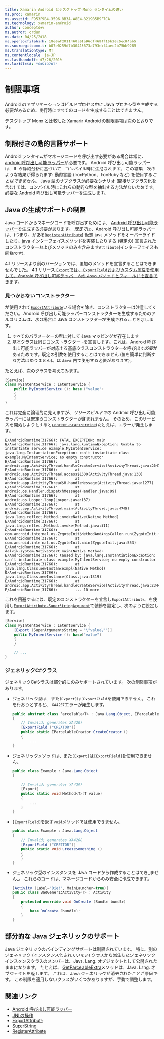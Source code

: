 ```yaml
---
title: Xamarin Android とデスクトップ-Mono ランタイムの違い
ms.prod: xamarin
ms.assetid: F953F9B4-3596-8B3A-A8E4-8219B5B9F7CA
ms.technology: xamarin-android
author: conceptdev
ms.author: crdun
ms.date: 04/25/2018
ms.openlocfilehash: 18e6e82011460a51a96df4694f15b36c5ec94ab5
ms.sourcegitcommit: b07e0259d7b30413673a793ebf4aec2b75bb9285
ms.translationtype: MT
ms.contentlocale: ja-JP
ms.lasthandoff: 07/26/2019
ms.locfileid: "68510707"
---
```

# <a name="limitations"></a>制限事項

Android のアプリケーションはビルドプロセス中に Java プロキシ型を生成する必要があるため、実行時にすべてのコードを生成することはできません。

デスクトップ Mono と比較した Xamarin Android の制限事項は次のとおりです。

## <a name="limited-dynamic-language-support"></a>制限付きの動的言語サポート

 Android ランタイムがマネージコードを呼び出す必要がある場合は常に、 [android 呼び出し可能ラッパー](~/android/platform/java-integration/android-callable-wrappers.md)が必要です。 Android 呼び出し可能ラッパーは、IL の静的分析に基づいて、コンパイル時に生成されます。 この結果、次のような結果が得られます: 動的言語 (IronPython、IronRuby など) を使用する*ことはできません*。 Java 型のサブクラスが必要なシナリオ (間接サブクラス化を含む) では、コンパイル時にこれらの動的な型を抽出する方法がないためです。必要な Android 呼び出し可能ラッパーを生成します。

## <a name="limited-java-generation-support"></a>Java の生成サポートの制限

Java コードからマネージコードを呼び出すためには、 [Android 呼び出し可能ラッパー](~/android/platform/java-integration/android-callable-wrappers.md)を生成する必要があります。 *既定で*は、Android 呼び出し可能ラッパーは、(つまり、がある[`RegisterAttribute`](xref:Android.Runtime.RegisterAttribute)) 仮想 java メソッドをオーバーライドしたり、java インターフェイスメソッドを実装したりする (特定の) 宣言されたコンストラクターおよびメソッドのみを含みます`Attribute`(インターフェイスも同様です)。
  
4\.1 リリースより前のバージョンでは、追加のメソッドを宣言することはできませんでした。 4\.1 リリース[ `Export`では、 `ExportField`およびカスタム属性を使用して、Android 呼び出し可能ラッパー内の Java メソッドとフィールドを宣言でき](~/android/platform/java-integration/working-with-jni.md)ます。

### <a name="missing-constructors"></a>見つからないコンストラクター

が使用されて[`ExportAttribute`](xref:Java.Interop.ExportAttribute)いる場合を除き、コンストラクターは注意してください。 Android 呼び出し可能ラッパーコンストラクターを生成するためのアルゴリズムは、次の場合に Java コンストラクターが生成されることを示します。

1. すべてのパラメーターの型に対して Java マッピングが存在します
2. 基本クラスは同じコンストラクター &ndash;を宣言します。これは、Android 呼び出し可能ラッパーが対応する基底クラスコンストラクターを呼び出す*必要*があるためです。既定の引数を使用することはできません (値を簡単に判断する方法はありません)。は Java 内で使用する必要があります)。

たとえば、次のクラスを考えてみます。

```csharp
[Service]
class MyIntentService : IntentService {
    public MyIntentService (): base ("value")
    {
    }
}
```

これは完全に論理的に見えますが、*リリースビルドで*の Android 呼び出し可能ラッパーには既定のコンストラクターが含まれません。 そのため、このサービスを開始しようとすると[`Context.StartService`](xref:Android.Content.Context.StartService*)(たとえば、エラーが発生します。

```shell
E/AndroidRuntime(31766): FATAL EXCEPTION: main
E/AndroidRuntime(31766): java.lang.RuntimeException: Unable to instantiate service example.MyIntentService: java.lang.InstantiationException: can't instantiate class example.MyIntentService; no empty constructor
E/AndroidRuntime(31766):        at android.app.ActivityThread.handleCreateService(ActivityThread.java:2347)
E/AndroidRuntime(31766):        at android.app.ActivityThread.access$1600(ActivityThread.java:130)
E/AndroidRuntime(31766):        at android.app.ActivityThread$H.handleMessage(ActivityThread.java:1277)
E/AndroidRuntime(31766):        at android.os.Handler.dispatchMessage(Handler.java:99)
E/AndroidRuntime(31766):        at android.os.Looper.loop(Looper.java:137)
E/AndroidRuntime(31766):        at android.app.ActivityThread.main(ActivityThread.java:4745)
E/AndroidRuntime(31766):        at java.lang.reflect.Method.invokeNative(Native Method)
E/AndroidRuntime(31766):        at java.lang.reflect.Method.invoke(Method.java:511)
E/AndroidRuntime(31766):        at com.android.internal.os.ZygoteInit$MethodAndArgsCaller.run(ZygoteInit.java:786)
E/AndroidRuntime(31766):        at com.android.internal.os.ZygoteInit.main(ZygoteInit.java:553)
E/AndroidRuntime(31766):        at dalvik.system.NativeStart.main(Native Method)
E/AndroidRuntime(31766): Caused by: java.lang.InstantiationException: can't instantiate class example.MyIntentService; no empty constructor
E/AndroidRuntime(31766):        at java.lang.Class.newInstanceImpl(Native Method)
E/AndroidRuntime(31766):        at java.lang.Class.newInstance(Class.java:1319)
E/AndroidRuntime(31766):        at android.app.ActivityThread.handleCreateService(ActivityThread.java:2344)
E/AndroidRuntime(31766):        ... 10 more
```

これを回避するには、既定のコンストラクターを宣言し`ExportAttribute`、を使用し[`ExportAttribute.SuperStringArgument`](xref:Java.Interop.ExportAttribute.SuperArgumentsString)て装飾を設定し、次のように設定します。 

```csharp
[Service]
class MyIntentService : IntentService {
    [Export (SuperArgumentsString = "\"value\"")]
    public MyIntentService (): base("value")
    {
    }

    // ...
}
```


### <a name="generic-c-classes"></a>ジェネリックC#クラス

ジェネリックC#クラスは部分的にのみサポートされています。 次の制限事項があります。


-   ジェネリック型は、また`[Export]`は`[ExportField`を使用できません。 これを行おうとすると、 `XA4207`エラーが発生します。

    ```csharp
    public abstract class Parcelable<T> : Java.Lang.Object, IParcelable
    {
        // Invalid; generates XA4207
        [ExportField ("CREATOR")]
        public static IParcelableCreator CreateCreator ()
        {
            ...
    }
    ```

-   ジェネリックメソッドは、また`[Export]`は`[ExportField]`を使用できません。

    ```csharp
    public class Example : Java.Lang.Object
    {
        
        // Invalid; generates XA4207
        [Export]
        public static void Method<T>(T value)
        {
            ...
        }
    }
    ```

-   `[ExportField]`を返す`void`メソッドでは使用できません。

    ```csharp
    public class Example : Java.Lang.Object
    {
        // Invalid; generates XA4208
        [ExportField ("CREATOR")]
        public static void CreateSomething ()
        {
        }
    }
    ```

-   ジェネリック型のインスタンスを Java コードから作成することはでき_ません_。
    これらのコードは、マネージコードからのみ安全に作成できます。

    ```csharp
    [Activity (Label="Die!", MainLauncher=true)]
    public class BadGenericActivity<T> : Activity
    {
        protected override void OnCreate (Bundle bundle)
        {
            base.OnCreate (bundle);
        }
    }
    ```

## <a name="partial-java-generics-support"></a>部分的な Java ジェネリックのサポート

Java ジェネリックのバインディングサポートは制限されています。 特に、別のジェネリック (インスタンス化されていない) クラスから派生したジェネリックインスタンスクラスのメンバーは、Java. Lang. オブジェクトとして公開されたままになります。 たとえば、 [GetParcelableExtra](xref:Android.Content.Intent.GetParcelableExtra*)メソッドは、Java. Lang. オブジェクトを返します。 これは、Java ジェネリックが消去されたことが原因です。
この制限を適用しないクラスがいくつかありますが、手動で調整します。

## <a name="related-links"></a>関連リンク

- [Android 呼び出し可能ラッパー](~/android/platform/java-integration/android-callable-wrappers.md)
- [JNI の操作](~/android/platform/java-integration/working-with-jni.md)
- [ExportAttribute](xref:Java.Interop.ExportAttribute)
- [SuperString](xref:Java.Interop.ExportAttribute.SuperArgumentsString)
- [RegisterAttribute](xref:Android.Runtime.RegisterAttribute)
